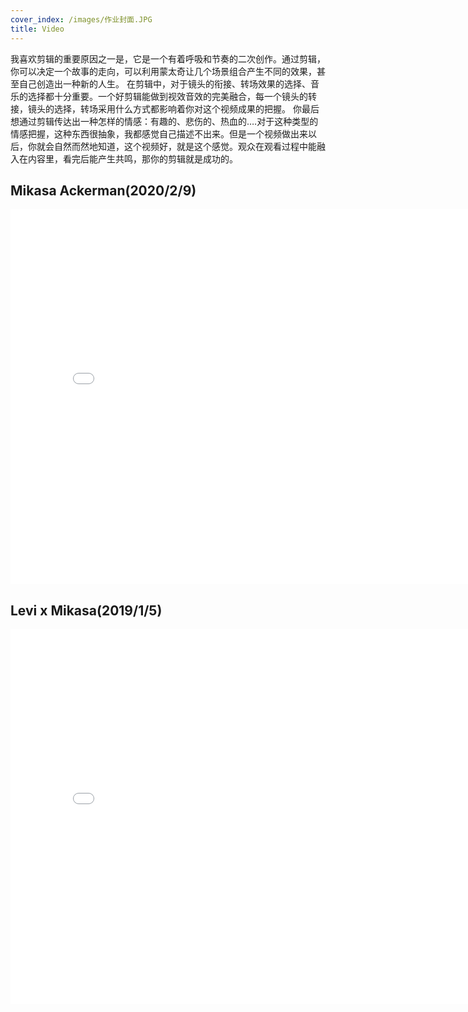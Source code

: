 ```yaml
---
cover_index: /images/作业封面.JPG
title: Video
---
```

我喜欢剪辑的重要原因之一是，它是一个有着呼吸和节奏的二次创作。通过剪辑，你可以决定一个故事的走向，可以利用蒙太奇让几个场景组合产生不同的效果，甚至自己创造出一种新的人生。
在剪辑中，对于镜头的衔接、转场效果的选择、音乐的选择都十分重要。一个好剪辑能做到视效音效的完美融合，每一个镜头的转接，镜头的选择，转场采用什么方式都影响着你对这个视频成果的把握。
你最后想通过剪辑传达出一种怎样的情感：有趣的、悲伤的、热血的….对于这种类型的情感把握，这种东西很抽象，我都感觉自己描述不出来。但是一个视频做出来以后，你就会自然而然地知道，这个视频好，就是这个感觉。观众在观看过程中能融入在内容里，看完后能产生共鸣，那你的剪辑就是成功的。


## Mikasa Ackerman(2020/2/9)

<iframe src="//player.bilibili.com/player.html?aid=87737067&bvid=BV137411b72w&cid=149901908&page=1" scrolling="no" width="800px" height="600px" border="0" frameborder="no" framespacing="0" allowfullscreen="true"> </iframe>


## Levi x Mikasa(2019/1/5)

<iframe src="//player.bilibili.com/player.html?aid=39917610&bvid=BV1ht411x7VU&cid=70111635&page=1" scrolling="no" width="800px" height="600px" border="0" frameborder="no" framespacing="0" allowfullscreen="true"> </iframe>


